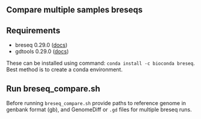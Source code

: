 ## Compare multiple samples breseqs

## Requirements

- breseq 0.29.0  ([docs](https://barricklab.org/twiki/pub/Lab/ToolsBacterialGenomeResequencing/documentation/))
- gdtools 0.29.0 ([docs](https://barricklab.org/twiki/pub/Lab/ToolsBacterialGenomeResequencing/documentation/gd_usage.html))

These can be installed using command: `conda install -c bioconda breseq`. Best method is to create a conda environment.

## Run breseq_compare.sh

Before running `breseq_compare.sh` provide paths to reference genome in genbank format (gb), and GenomeDiff or `.gd` files for multiple breseq runs. 

